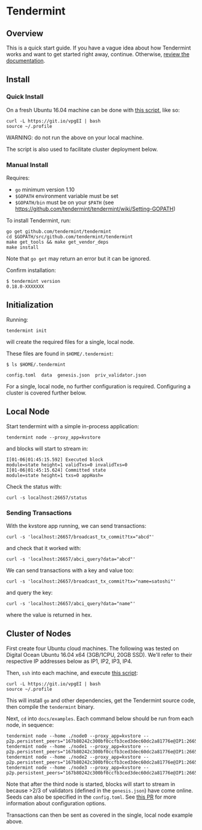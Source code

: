 # Tendermint

## Overview

This is a quick start guide. If you have a vague idea about how Tendermint
works and want to get started right away, continue. Otherwise, [review the
documentation](http://tendermint.readthedocs.io/en/master/).

## Install

### Quick Install

On a fresh Ubuntu 16.04 machine can be done with [this script](https://git.io/vpgEI), like so:

```
curl -L https://git.io/vpgEI | bash
source ~/.profile
```

WARNING: do not run the above on your local machine.

The script is also used to facilitate cluster deployment below.

### Manual Install

Requires:
- `go` minimum version 1.10
- `$GOPATH` environment variable must be set
- `$GOPATH/bin` must be on your `$PATH` (see https://github.com/tendermint/tendermint/wiki/Setting-GOPATH)

To install Tendermint, run:

```
go get github.com/tendermint/tendermint
cd $GOPATH/src/github.com/tendermint/tendermint
make get_tools && make get_vendor_deps
make install
```

Note that `go get` may return an error but it can be ignored.

Confirm installation:

```
$ tendermint version
0.18.0-XXXXXXX
```

## Initialization

Running:

```
tendermint init
```

will create the required files for a single, local node.

These files are found in `$HOME/.tendermint`:

```
$ ls $HOME/.tendermint

config.toml  data  genesis.json  priv_validator.json
```

For a single, local node, no further configuration is required.
Configuring a cluster is covered further below.

## Local Node

Start tendermint with a simple in-process application:

```
tendermint node --proxy_app=kvstore
```

and blocks will start to stream in:

```
I[01-06|01:45:15.592] Executed block                               module=state height=1 validTxs=0 invalidTxs=0
I[01-06|01:45:15.624] Committed state                              module=state height=1 txs=0 appHash=
```

Check the status with:

```
curl -s localhost:26657/status
```

### Sending Transactions

With the kvstore app running, we can send transactions:

```
curl -s 'localhost:26657/broadcast_tx_commit?tx="abcd"'
```

and check that it worked with:

```
curl -s 'localhost:26657/abci_query?data="abcd"'
```

We can send transactions with a key and value too:

```
curl -s 'localhost:26657/broadcast_tx_commit?tx="name=satoshi"'
```

and query the key:

```
curl -s 'localhost:26657/abci_query?data="name"'
```

where the value is returned in hex.

## Cluster of Nodes

First create four Ubuntu cloud machines. The following was tested on Digital
Ocean Ubuntu 16.04 x64 (3GB/1CPU, 20GB SSD). We'll refer to their respective IP
addresses below as IP1, IP2, IP3, IP4.

Then, `ssh` into each machine, and execute [this script](https://git.io/vNLfY):

```
curl -L https://git.io/vpgEI | bash
source ~/.profile
```

This will install `go` and other dependencies, get the Tendermint source code, then compile the `tendermint` binary.

Next, `cd` into `docs/examples`. Each command below should be run from each node, in sequence:

```
tendermint node --home ./node0 --proxy_app=kvstore --p2p.persistent_peers="167b80242c300bf0ccfb3ced3dec60dc2a81776e@IP1:26656,3c7a5920811550c04bf7a0b2f1e02ab52317b5e6@IP2:26656,303a1a4312c30525c99ba66522dd81cca56a361a@IP3:26656,b686c2a7f4b1b46dca96af3a0f31a6a7beae0be4@IP4:26656"
tendermint node --home ./node1 --proxy_app=kvstore --p2p.persistent_peers="167b80242c300bf0ccfb3ced3dec60dc2a81776e@IP1:26656,3c7a5920811550c04bf7a0b2f1e02ab52317b5e6@IP2:26656,303a1a4312c30525c99ba66522dd81cca56a361a@IP3:26656,b686c2a7f4b1b46dca96af3a0f31a6a7beae0be4@IP4:26656"
tendermint node --home ./node2 --proxy_app=kvstore --p2p.persistent_peers="167b80242c300bf0ccfb3ced3dec60dc2a81776e@IP1:26656,3c7a5920811550c04bf7a0b2f1e02ab52317b5e6@IP2:26656,303a1a4312c30525c99ba66522dd81cca56a361a@IP3:26656,b686c2a7f4b1b46dca96af3a0f31a6a7beae0be4@IP4:26656"
tendermint node --home ./node3 --proxy_app=kvstore --p2p.persistent_peers="167b80242c300bf0ccfb3ced3dec60dc2a81776e@IP1:26656,3c7a5920811550c04bf7a0b2f1e02ab52317b5e6@IP2:26656,303a1a4312c30525c99ba66522dd81cca56a361a@IP3:26656,b686c2a7f4b1b46dca96af3a0f31a6a7beae0be4@IP4:26656"
```

Note that after the third node is started, blocks will start to stream in
because >2/3 of validators (defined in the `genesis.json`) have come online.
Seeds can also be specified in the `config.toml`. See [this
PR](https://github.com/tendermint/tendermint/pull/792) for more information
about configuration options.

Transactions can then be sent as covered in the single, local node example above.
